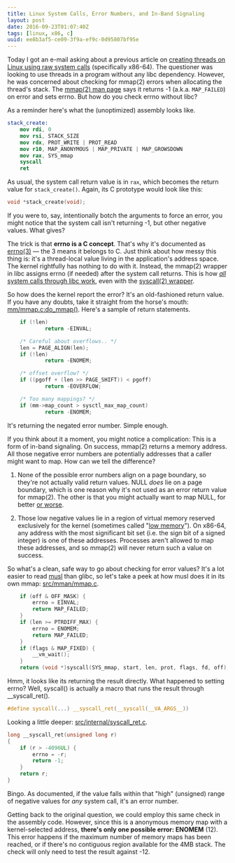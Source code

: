 ```yaml
---
title: Linux System Calls, Error Numbers, and In-Band Signaling
layout: post
date: 2016-09-23T01:07:40Z
tags: [linux, x86, c]
uuid: ee8b3af5-ce09-3f9a-ef9c-0d95807bf95e
---
```


Today I got an e-mail asking about a previous article on [creating
threads on Linux using raw system calls][raw] (specifically x86-64).
The questioner was looking to use threads in a program without any
libc dependency. However, he was concerned about checking for mmap(2)
errors when allocating the thread's stack. The [mmap(2) man
page][mmap] says it returns -1 (a.k.a. `MAP_FAILED`) on error and sets
errno. But how do you check errno without libc?

As a reminder here's what the (unoptimized) assembly looks like.

~~~nasm
stack_create:
    mov rdi, 0
    mov rsi, STACK_SIZE
    mov rdx, PROT_WRITE | PROT_READ
    mov r10, MAP_ANONYMOUS | MAP_PRIVATE | MAP_GROWSDOWN
    mov rax, SYS_mmap
    syscall
    ret
~~~

As usual, the system call return value is in `rax`, which becomes the
return value for `stack_create()`. Again, its C prototype would look
like this:

~~~c
void *stack_create(void);
~~~

If you were to, say, intentionally botch the arguments to force an
error, you might notice that the system call isn't returning -1, but
other negative values. What gives?

The trick is that **errno is a C concept**. That's why it's documented
as [errno(3)][errno] — the 3 means it belongs to C. Just think about
how messy this thing is: it's a thread-local value living in the
application's address space. The kernel rightfully has nothing to do
with it. Instead, the mmap(2) wrapper in libc assigns errno (if
needed) after the system call returns. This is how [*all* system calls
through libc work][intro], even with the [syscall(2)
wrapper][syscall].

So how does the kernel report the error? It's an old-fashioned return
value. If you have any doubts, take it straight from the horse's
mouth: [mm/mmap.c:do_mmap()][mm]. Here's a sample of return
statements.

~~~c
    if (!len)
            return -EINVAL;

    /* Careful about overflows.. */
    len = PAGE_ALIGN(len);
    if (!len)
            return -ENOMEM;

    /* offset overflow? */
    if ((pgoff + (len >> PAGE_SHIFT)) < pgoff)
            return -EOVERFLOW;

    /* Too many mappings? */
    if (mm->map_count > sysctl_max_map_count)
            return -ENOMEM;
~~~

It's returning the negated error number. Simple enough.

If you think about it a moment, you might notice a complication: This
is a form of in-band signaling. On success, mmap(2) returns a memory
address. All those negative error numbers are potentially addresses
that a caller might want to map. How can we tell the difference?

1) None of the possible error numbers align on a page boundary, so
   they're not actually valid return values. NULL *does* lie on a page
   boundary, which is one reason why it's not used as an error return
   value for mmap(2). The other is that you might actually want to map
   NULL, for better [or worse][null].

2) Those low negative values lie in a region of virtual memory
   reserved exclusively for the kernel (sometimes called "[low
   memory][lowmem]"). On x86-64, any address with the most significant
   bit set (i.e. the sign bit of a signed integer) is one of these
   addresses. Processes aren't allowed to map these addresses, and so
   mmap(2) will never return such a value on success.

So what's a clean, safe way to go about checking for error values?
It's a lot easier to read [musl][musl] than glibc, so let's take a
peek at how musl does it in its own mmap: [src/mman/mmap.c][muslmm].

~~~c
    if (off & OFF_MASK) {
        errno = EINVAL;
        return MAP_FAILED;
    }
    if (len >= PTRDIFF_MAX) {
        errno = ENOMEM;
        return MAP_FAILED;
    }
    if (flags & MAP_FIXED) {
        __vm_wait();
    }
    return (void *)syscall(SYS_mmap, start, len, prot, flags, fd, off);
~~~

Hmm, it looks like its returning the result directly. What happened
to setting errno? Well, syscall() is actually a macro that runs the
result through \_\_syscall\_ret().

~~~c
#define syscall(...) __syscall_ret(__syscall(__VA_ARGS__))
~~~

Looking a little deeper: [src/internal/syscall_ret.c][ret].

~~~c
long __syscall_ret(unsigned long r)
{
    if (r > -4096UL) {
        errno = -r;
        return -1;
    }
    return r;
}
~~~

Bingo. As documented, if the value falls within that "high" (unsigned)
range of negative values for *any* system call, it's an error number.

Getting back to the original question, we could employ this same check
in the assembly code. However, since this is a anonymous memory map
with a kernel-selected address, **there's only one possible error:
ENOMEM** (12). This error happens if the maximum number of memory maps
has been reached, or if there's no contiguous region available for the
4MB stack. The check will only need to test the result against -12.


[raw]: /blog/2015/05/15/
[mmap]: http://man7.org/linux/man-pages/man2/mmap.2.html
[errno]: http://man7.org/linux/man-pages/man3/errno.3.html
[intro]: http://man7.org/linux/man-pages/man2/intro.2.html
[syscall]: http://man7.org/linux/man-pages/man2/syscall.2.html
[mm]: http://lxr.free-electrons.com/source/mm/mmap.c?v=4.6#L1143
[lowmem]: https://linux-mm.org/HighMemory
[null]: https://blogs.oracle.com/ksplice/entry/much_ado_about_null_exploiting1
[muslmm]: https://git.musl-libc.org/cgit/musl/tree/src/mman/mmap.c?h=v1.1.15
[ret]: https://git.musl-libc.org/cgit/musl/tree/src/internal/syscall_ret.c?h=v1.1.15
[musl]: https://www.musl-libc.org/

